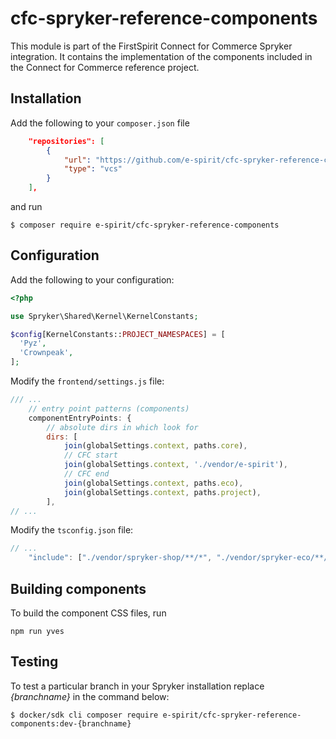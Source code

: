 # cfc-spryker-reference-components
This module is part of the FirstSpirit Connect for Commerce Spryker integration.
It contains the implementation of the components included in the Connect for Commerce reference project.

## Installation

Add the following to your `composer.json` file
```json
    "repositories": [
        {
            "url": "https://github.com/e-spirit/cfc-spryker-reference-components.git",
            "type": "vcs"
        }
    ],
```
and run
```
$ composer require e-spirit/cfc-spryker-reference-components
```

## Configuration
Add the following to your configuration:
```php
<?php

use Spryker\Shared\Kernel\KernelConstants;

$config[KernelConstants::PROJECT_NAMESPACES] = [
  'Pyz',
  'Crownpeak',
];

```

Modify the `frontend/settings.js` file:

```js
/// ...
    // entry point patterns (components)
    componentEntryPoints: {
        // absolute dirs in which look for
        dirs: [
            join(globalSettings.context, paths.core),
            // CFC start
            join(globalSettings.context, './vendor/e-spirit'),
            // CFC end
            join(globalSettings.context, paths.eco),
            join(globalSettings.context, paths.project),
        ],
// ...
```

Modify the `tsconfig.json` file:

```js
// ...
    "include": ["./vendor/spryker-shop/**/*", "./vendor/spryker-eco/**/*", "./src/Pyz/Yves/**/*", "./vendor/e-spirit/**/*"],
```

## Building components
To build the component CSS files, run 

```
npm run yves
```

## Testing
To test a particular branch in your Spryker installation replace _{branchname}_ in the command below:
```
$ docker/sdk cli composer require e-spirit/cfc-spryker-reference-components:dev-{branchname}
```
